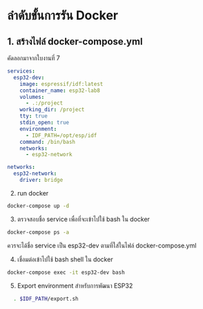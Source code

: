 # ลำดับขั้นการรัน Docker

## 1.  สร้างไฟล์ docker-compose.yml
คัดลอกมาจากใบงานที่ 7

``` yaml
services:
  esp32-dev:
    image: espressif/idf:latest
    container_name: esp32-lab8
    volumes:
      - .:/project
    working_dir: /project
    tty: true
    stdin_open: true
    environment:
      - IDF_PATH=/opt/esp/idf
    command: /bin/bash
    networks:
      - esp32-network

networks:
  esp32-network:
    driver: bridge
```

2. run docker

``` bash
docker-compose up -d

```


3. ตรวจสอบชื่อ service เพื่อที่จะเข้าไปใช้ bash ใน  docker
``` bash
docker-compose ps -a

```

ควรจะได้ชื่อ service เป็น esp32-dev ตามที่ใส่ในไฟล์ docker-compose.yml


4. เชื่อมต่อเข้าไปใช้ bash shell ใน docker
``` bash
docker-compose exec -it esp32-dev bash
```

5. Export environment สำหรับการพัฒนา ESP32

``` bash
  . $IDF_PATH/export.sh
```

